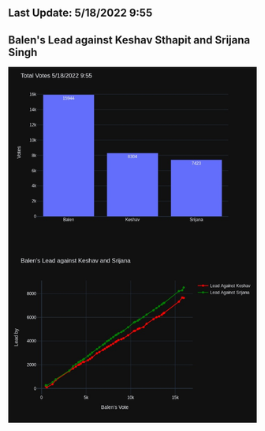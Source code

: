 ## Last Update: 5/18/2022 9:55

## Balen's Lead against Keshav Sthapit and Srijana Singh
![ScreenShot](final.jpg)

